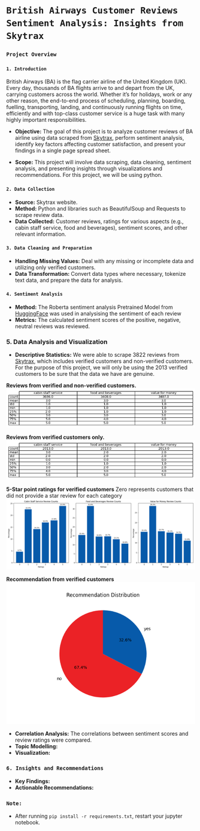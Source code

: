 # `British Airways Customer Reviews Sentiment Analysis: Insights from Skytrax`
### `Project Overview`

#### `1. Introduction`

British Airways (BA) is the flag carrier airline of the United Kingdom (UK). Every day, thousands of BA flights arrive to and depart from the UK, carrying customers across the world. Whether it’s for holidays, work or any other reason, the end-to-end process of scheduling, planning, boarding, fuelling, transporting, landing, and continuously running flights on time, efficiently and with top-class customer service is a huge task with many highly important responsibilities.

- **Objective:** The goal of this project is to analyze customer reviews of BA airline using data scraped from [Skytrax](https://www.airlinequality.com/), perform sentiment analysis, identify key factors affecting customer satisfaction, and present your findings in a single page spread sheet.

- **Scope:** This project will involve data scraping, data cleaning, sentiment analysis, and presenting insights through visualizations and recommendations. For this project, we will be using python.

#### `2. Data Collection`
- **Source:** Skytrax website.
- **Method:** Python and libraries such as BeautifulSoup and Requests to scrape review data.
- **Data Collected:** Customer reviews, ratings for various aspects (e.g., cabin staff service, food and beverages), sentiment scores, and other relevant information.

#### `3. Data Cleaning and Preparation`
- **Handling Missing Values:** Deal with any missing or incomplete data and utilizing only verified customers.
- **Data Transformation:** Convert data types where necessary, tokenize text data, and prepare the data for analysis.

#### `4. Sentiment Analysis`
- **Method:** The Roberta sentiment analysis Pretrained Model from [HuggingFace](https://huggingface.co/cardiffnlp/twitter-roberta-base-sentiment) was used in analysising the sentiment of each review
- **Metrics:** The calculated sentiment scores of the positive, negative, neutral reviews was reviewed.

### 5. Data Analysis and Visualization
- **Descriptive Statistics:** We were able to scrape 3822 reviews from [Skytrax](https://www.airlinequality.com/), which includes verified customers and non-verified customers. For the purpose of this project, we will only be using the 2013 verified customers to be sure that the data we have are genuine. 

**Reviews from verified and non-verified customers.**
![Descriptive Statistics](img/df_describe_output.png)

**Reviews from verified customers only.**
![Descriptive Statistics](img/df_describe_verified_output.png)

**5-Star point ratings for verified customers**
Zero represents customers that did not provide a star review for each category
![Descriptive Statistics](img/point_review_BC.png)

**Recommendation from verified customers**
![Descriptive Statistics](img/recommendation_review_BC.png)


- **Correlation Analysis:** The correlations between sentiment scores and review ratings were compared.
- **Topic Modelling:** 
- **Visualization:**

### `6. Insights and Recommendations`
- **Key Findings:**
- **Actionable Recommendations:**


### `Note:`
- After running `pip install -r requirements.txt`, restart your jupyter notebook.
